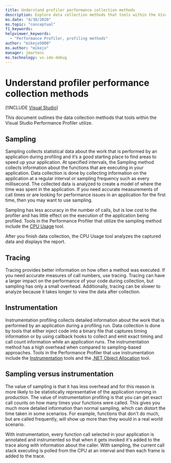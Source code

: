 ```yaml
---
title: Understand profiler performance collection methods
description: Explore data collection methods that tools within the Visual Studio Performance Profiler utilize, including sampling, tracing, and instrumentation.
ms.date: "4/30/2020"
ms.topic: "conceptual"
f1_keywords:
helpviewer_keywords:
  - "Performance Profiler, profiling methods"
author: "mikejo5000"
ms.author: "mikejo"
manager: jmartens
ms.technology: vs-ide-debug
---
```

# Understand profiler performance collection methods

 [!INCLUDE [Visual Studio](~/includes/applies-to-version/vs-windows-only.md)]

This document outlines the data collection methods that tools within the Visual Studio Performance Profiler utilize. 

## Sampling

Sampling collects statistical data about the work that is performed by an application during profiling and it’s a good starting place to find areas to speed up your application. At specified intervals, the Sampling method collects information about the functions that are executing in your application. Data collection is done by collecting information on the application at a regular interval or sampling frequency such as every millisecond. The collected data is analyzed to create a model of where the time was spent in the application. If you need accurate measurements of call times or are looking for performance issues in an application for the first time, then you may want to use sampling.

Sampling has less accuracy in the number of calls, but is low cost to the profiler and has little effect on the execution of the application being profiled. Tools in the Performance Profiler that utilize the sampling method include the [CPU Usage](../profiling/cpu-usage.md) tool.

After you finish data collection, the CPU Usage tool analyzes the captured data and displays the report.

## Tracing

Tracing provides better information on how often a method was executed. If you need accurate measures of call numbers, use tracing.
Tracing can have a larger impact on the performance of your code during collection, but sampling has only a small overhead. Additionally, tracing can be slower to analyze because it takes longer to view the data after collection.

## Instrumentation

Instrumentation profiling collects detailed information about the work that is performed by an application during a profiling run. Data collection is done by tools that either inject code into a binary file that captures timing information or by using callback hooks to collect and emit exact timing and call count information while an application runs. The instrumentation method has a high overhead when compared to sampling-based approaches. Tools in the Performance Profiler that use instrumentation include the [Instrumentation](../profiling/instrumentation-overview.md) tools and the [.NET Object Allocation](../profiling/dotnet-alloc-tool.md) tool.

## Sampling versus instrumentation

The value of sampling is that it has less overhead and for this reason is more likely to be statistically representative of the application running in production. The value of instrumentation profiling is that you can get exact call counts on how many times your functions were called. This gives you much more detailed information than normal sampling, which can distort the time taken in some scenarios. For example, functions that don't do much, but are called frequently, will show up more than they would in a real world scenario.

With instrumentation, every function call selected in your application is annotated and instrumented so that when it gets invoked it's added to the trace along with information about the caller. With sampling, the current call stack executing is polled from the CPU at an interval and then each frame is added to the trace.
